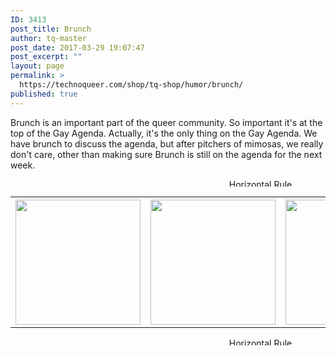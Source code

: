```yaml
---
ID: 3413
post_title: Brunch
author: tq-master
post_date: 2017-03-29 19:07:47
post_excerpt: ""
layout: page
permalink: >
  https://technoqueer.com/shop/tq-shop/humor/brunch/
published: true
---
```

Brunch is an important part of the queer community. So important it's at the top of the Gay Agenda. Actually, it's the only thing on the Gay Agenda. We have brunch to discuss the agenda, but after pitchers of mimosas, we really don't care, other than making sure Brunch is still on the agenda for the next week. 
<p align="center"><img class="aligncenter size-full wp-image-99" src="https://technoqueer.com/shop/wp-content/uploads/2017/03/Rainbow-HR.jpg" alt="Horizontal Rule" width="800" height="12" /></p>

<table width="800" align="center">
<tbody>
<tr>
<th><a href="https://technoqueer.com/shop/shop/humor/brunch/you-me-brunch-now/"><img src="https://technoqueer.com/shop/wp-content/uploads/2017/03/btn-You.-Me.-Brunch.-Now-1.png" alt="" width="200" height="200" class="aligncenter size-full wp-image-3366" /></a></th>
<th><img src="https://technoqueer.com/shop/wp-content/uploads/2017/03/btn-my-mimosa.png" alt="" width="200" height="200" class="aligncenter size-full wp-image-3364" /></a></th>
<th><img src="https://technoqueer.com/shop/wp-content/uploads/2017/03/btn-Brunch-oClock.png" alt="" width="200" height="200" class="aligncenter size-full wp-image-3365" /></a></th>
</tr>
</tbody>
</table>
<p align="center"><img class="aligncenter size-full wp-image-99" src="https://technoqueer.com/shop/wp-content/uploads/2017/03/Rainbow-HR.jpg" alt="Horizontal Rule" width="800" height="12" /></p>